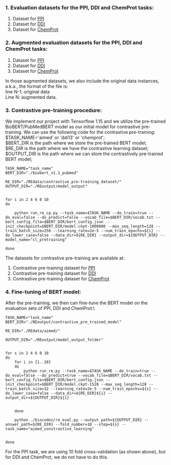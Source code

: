 ### 1. Evaluation datasets for the PPI, DDI and ChemProt tasks: 
1. Dataset for [PPI](https://drive.google.com/file/d/1dn2yDKj7-3SsyKQ5Zm_5sTlLxTCfqQpy/view?usp=sharing)
2. Dataset for [DDI](https://drive.google.com/file/d/1EEtN1LMI-W4iqtsXVfc64v5PsoAEmJad/view?usp=sharing)
3. Dataset for [ChemProt](https://drive.google.com/file/d/1XSieVU673Ey52xSV16pZ7a_8fqBJFd6k/view?usp=sharing)

### 2. Augmented evaluation datasets for the PPI, DDI and ChemProt tasks:
1. Dataset for [PPI](https://drive.google.com/file/d/1GUJdJo-ihl2StJMNNyqrPXvNDyKolaTI/view?usp=sharing)
2. Dataset for [DDI](https://drive.google.com/file/d/1lTo_yk9J0sJuBy-lXiGDx9SqNZ2UjrE8/view?usp=sharing)
3. Dataset for [ChemProt](https://drive.google.com/file/d/1scoGLZAoyM9j9ebvVW9BA1TsjvNO0Xrz/view?usp=sharing)

In those augmented datasets, we also include the original data instances, a.k.a., the format of the file is: \
line N-1: original data\
Line N: augmented data.

### 3. Contrastive pre-training procedure: 
We implement our project with Tensorflow 1.15 and we utilize the pre-trained BioBERT/PubMedBERT model as our initial model for contrastive pre-training. We can use the following code for the contrastive pre-training:
$TASK_NAME='aimed' or 'ddi13' or 'chemprot';\
$BERT_DIR is the path where we store the pre-trained BERT model;\
$RE_DIR is the path where we have the contrastive learning dataset;\
$OUTPUT_DIR is the path where we can store the contrastively pre-trained BERT model;
```
TASK_NAME="task_name"
BERT_DIR="./biobert_v1.1_pubmed"

RE_DIR="./REdata/contrastive_pre-training_dataset/"
OUTPUT_DIR="./REoutput/model_output"


for i in 2 4 6 8 10
do

	python run_re_cp.py --task_name=$TASK_NAME --do_train=true --do_eval=false --do_predict=false --vocab_file=$BERT_DIR/vocab.txt --bert_config_file=$BERT_DIR/bert_config.json --init_checkpoint=$BERT_DIR/model.ckpt-1000000 --max_seq_length=128 --train_batch_size=256 --learning_rate=2e-5 --num_train_epochs=${i} --do_lower_case=false --data_dir=${RE_DIR} --output_dir=${OUTPUT_DIR} --model_name="cl_pretraining"

done

```
The datasets for contrastive pre-training are available at:
1. Contrastive pre-training dataset for [PPI](https://drive.google.com/drive/folders/1fANJLDWxmYgbrAQUqgAlKl9RzcofCHob?usp=sharing)
2. Contrastive pre-training dataset for [DDI](https://drive.google.com/drive/folders/1IYWJJRDusxUwYfn37jC4k1m3WSyu8FOI?usp=sharing)
3. Contrastive pre-training dataset for [ChemProt](https://drive.google.com/drive/folders/1l_mDKPOMMaiXkYeuynq3aeVj0902Sbyw?usp=sharing)

### 4. Fine-tuning of BERT model:
After the pre-training, we then can fine-tune the BERT model on the evaluation sets of PPI, DDI and ChemProt:\
```
TASK_NAME="task_name"
BERT_DIR="./REoutput/contrastive_pre_trained_model"

RE_DIR="./REdata/aimed/"

OUTPUT_DIR="./REoutput/model_output_folder"


for s in 2 4 6 8 10
do
	for i in {1..10}
	do
		python run_re.py --task_name=$TASK_NAME --do_train=true --do_eval=false --do_predict=true --vocab_file=$BERT_DIR/vocab.txt --bert_config_file=$BERT_DIR/bert_config.json --init_checkpoint=$BERT_DIR/model.ckpt-1528 --max_seq_length=128 --train_batch_size=32 --learning_rate=2e-5 --num_train_epochs=${s} --do_lower_case=false --data_dir=${RE_DIR}${i} --output_dir=${OUTPUT_DIR}${i}


	done

	python ./biocodes/re_eval.py --output_path=${OUTPUT_DIR} --answer_path=${RE_DIR} --fold_number=10 --step=${s} --task_name="aimed_constrastive_learning"


done
```

For the PPI task, we are using 10 fold cross-validation (as shown above), but for DDI and ChemProt, we do not have to do this.
